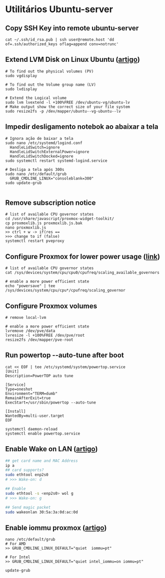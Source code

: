 # Utilitários Ubuntu-server

## Copy SSH Key into remote ubuntu-server
```console
cat ~/.ssh/id_rsa.pub | ssh user@remote.host 'dd of=.ssh/authorized_keys oflag=append conv=notrunc'
```

## Extend LVM Disk on Linux Ubuntu ([artigo](https://netshopisp.medium.com/how-to-extend-lvm-disk-on-linux-ubuntu-20-04-35b1c2d5d5e9))
```console
# To find out the physical volumes (PV)
sudo vgdisplay

# To find out the Volume group name (LV)
sudo lvdisplay

# Extend the Logical volume
sudo lvm lvextend -l +100%FREE /dev/ubuntu-vg/ubuntu-lv
# Make output show the correct size of your file system
sudo resize2fs -p /dev/mapper/ubuntu--vg-ubuntu--lv
```
## Impedir desligamento notebok ao abaixar a tela
```console
# Ignora ação de baixar a tela
sudo nano /etc/systemd/logind.conf
  HandleLidSwitch=ignore
  HandleLidSwitchExternalPower=ignore
  HandleLidSwitchDocked=ignore
sudo systemctl restart systemd-logind.service

# Desliga a tela após 300s
sudo nano /etc/default/grub
  GRUB_CMDLINE_LINUX="consoleblank=300"
sudo update-grub


```
## Remove subscription notice
```console
# list of available CPU governor states
cd /usr/share/javascript/proxmox-widget-toolkit/
cp proxmoxlib.js proxmoxlib.js.bak
nano proxmoxlib.js
>> ctrl + w -> if(res ==
>>> change to if (false)
systemctl restart pveproxy

```


## Configure Proxmox for lower power usage ([link](https://community.home-assistant.io/t/psa-how-to-configure-proxmox-for-lower-power-usage/323731))
```console
# list of available CPU governor states
cat /sys/devices/system/cpu/cpu0/cpufreq/scaling_available_governors

# enable a more power efficient state
echo "powersave" | tee /sys/devices/system/cpu/cpu*/cpufreq/scaling_governor

```

## Configure Proxmox volumes
```console
# remove local-lvm

# enable a more power efficient state
lvremove /dev/pve/data
lvresize -l +100%FREE /dev/pve/root
resize2fs /dev/mapper/pve-root

```

## Run powertop --auto-tune after boot
```console
cat << EOF | tee /etc/systemd/system/powertop.service
[Unit]
Description=PowerTOP auto tune

[Service]
Type=oneshot
Environment="TERM=dumb"
RemainAfterExit=true
ExecStart=/usr/sbin/powertop --auto-tune

[Install]
WantedBy=multi-user.target
EOF

systemctl daemon-reload
systemctl enable powertop.service

```

## Enable Wake on LAN ([artigo](https://www.golinuxcloud.com/wake-on-lan-ubuntu/))
```bash
## get card name and MAC Address
ip a
## card supports?
sudo ethtool enp2s0
# >>> Wake-on: d

## Enable
sudo ethtool -s <enp2s0> wol g
# >>> Wake-on: g

## Send magic packet
sudo wakeonlan 30:5a:3a:0d:ac:0d
```

## Enable iommu proxmox ([artigo](https://forum.proxmox.com/threads/pci-gpu-passthrough-on-proxmox-ve-8-installation-and-configuration.130218/))
```
nano /etc/default/grub
# For AMD
>> GRUB_CMDLINE_LINUX_DEFAULT="quiet  iommu=pt"

# For Intel
>> GRUB_CMDLINE_LINUX_DEFAULT="quiet intel_iommu=on iommu=pt"

update-grub
```
